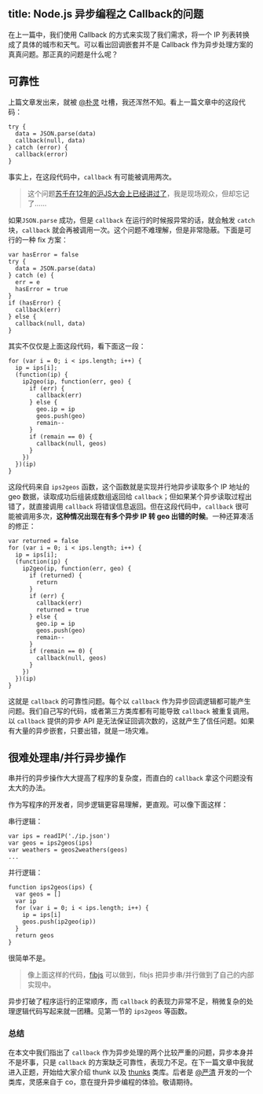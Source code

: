 title: Node.js 异步编程之 Callback的问题
----

在上一篇中，我们使用 Callback 的方式来实现了我们需求，将一个 IP 列表转换成了具体的城市和天气。可以看出回调嵌套并不是 Callback 作为异步处理方案的真真问题。那正真的问题是什么呢？

## 可靠性

上篇文章发出来，就被 [@朴灵](http://weibo.com/1744667943/CaykJoiwz?type=comment) 吐槽，我还浑然不知。看上一篇文章中的这段代码：

    try {
      data = JSON.parse(data)
      callback(null, data)
    } catch (error) {
      callback(error)
    }

事实上，在这段代码中，`callback` 有可能被调用两次。

> 这个问题[苏千在12年的沪JS大会上已经讲过了](http://www.infoq.com/cn/presentations/Nodejs-hole)，我是现场观众，但却忘记了……

如果`JSON.parse` 成功，但是 `callback` 在运行的时候报异常的话，就会触发 `catch` 块，`callback` 就会再被调用一次。这个问题不难理解，但是非常隐蔽。下面是可行的一种 fix 方案：

    var hasError = false
    try {
      data = JSON.parse(data)
    } catch (e) {
      err = e
      hasError = true
    }
    if (hasError) {
      callback(err)
    } else {
      callback(null, data)
    }

其实不仅仅是上面这段代码，看下面这一段：

    for (var i = 0; i < ips.length; i++) {
      ip = ips[i];
      (function(ip) {
        ip2geo(ip, function(err, geo) {
          if (err) {
            callback(err)
          } else {
            geo.ip = ip
            geos.push(geo)
            remain--
          }
          if (remain == 0) {
            callback(null, geos)
          }
        })
      })(ip)
    }

这段代码来自 `ips2geos` 函数，这个函数就是实现并行地异步读取多个 IP 地址的 geo 数据，读取成功后组装成数组返回给 `callback`；但如果某个异步读取过程出错了，就直接调用 `callback` 将错误信息返回。但在这段代码中，`callback` 很可能被调用多次，**这种情况出现在有多个异步 IP 转 geo 出错的时候**。一种还算凑活的修正：

    var returned = false
    for (var i = 0; i < ips.length; i++) {
      ip = ips[i];
      (function(ip) {
        ip2geo(ip, function(err, geo) {
          if (returned) {
            return
          }
          if (err) {
            callback(err)
            returned = true
          } else {
            geo.ip = ip
            geos.push(geo)
            remain--
          }
          if (remain == 0) {
            callback(null, geos)
          }
        })
      })(ip)
    }

这就是 `callback` 的可靠性问题。每个以 `callback` 作为异步回调逻辑都可能产生问题。我们自己写的代码，或者第三方类库都有可能导致 `callback` 被重复调用。以 `callback` 提供的异步 API 是无法保证回调次数的，这就产生了信任问题。如果有大量的异步嵌套，只要出错，就是一场灾难。

## 很难处理串/并行异步操作

串并行的异步操作大大提高了程序的复杂度，而直白的 `callback` 拿这个问题没有太大的办法。

作为写程序的开发者，同步逻辑更容易理解，更直观。可以像下面这样：

串行逻辑：

    var ips = readIP('./ip.json')
    var geos = ips2geos(ips)
    var weathers = geos2weathers(geos)
    ...


并行逻辑：

    function ips2geos(ips) {
      var geos = []
      var ip
      for (var i = 0; i < ips.length; i++) {
        ip = ips[i]
        geos.push(ip2geo(ip))
      }
      return geos
    }

很简单不是。

> 像上面这样的代码，[fibjs](http://fibjs.org/) 可以做到，fibjs 把异步串/并行做到了自己的内部实现中。

异步打破了程序运行的正常顺序，而 `callback` 的表现力非常不足，稍微复杂的处理逻辑代码写起来就一团糟。见第一节的 `ips2geos` 等函数。

### 总结

在本文中我们指出了 `callback` 作为异步处理的两个比较严重的问题，异步本身并不是坏事，只是 `callback` 的方案缺乏可靠性，表现力不足。在下一篇文章中我就进入正题，开始给大家介绍 thunk 以及 [thunks](https://github.com/thunks/thunks) 类库。后者是 [@严清](http://weibo.com/zensh) 开发的一个类库，灵感来自于 co，意在提升异步编程的体验。敬请期待。